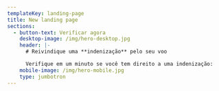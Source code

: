 ```yaml
---
templateKey: landing-page
title: New landing page
sections:
  - button-text: Verificar agora
    desktop-image: /img/hero-desktop.jpg
    header: |-
      # Reivindique uma **indenização** ‍pelo seu voo

      Verifique em um minuto se você tem direito a uma indenização:
    mobile-image: /img/hero-mobile.jpg
    type: jumbotron
---
```


